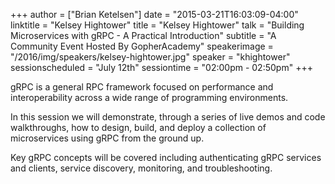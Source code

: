 +++
author = ["Brian Ketelsen"]
date = "2015-03-21T16:03:09-04:00"
linktitle = "Kelsey Hightower"
title = "Kelsey Hightower"
talk = "Building Microservices with gRPC - A Practical Introduction"
subtitle = "A Community Event Hosted By GopherAcademy"
speakerimage = "/2016/img/speakers/kelsey-hightower.jpg"
speaker = "khightower"
sessionscheduled = "July 12th"
sessiontime = "02:00pm - 02:50pm"
+++

gRPC is a general RPC framework focused on performance and interoperability across a wide range of programming environments.

In this session we will demonstrate, through a series of live demos and code walkthroughs, how to design, build, and deploy a collection of microservices using gRPC from the ground up.

Key gRPC concepts will be covered including authenticating gRPC services and clients, service discovery, monitoring, and troubleshooting.

